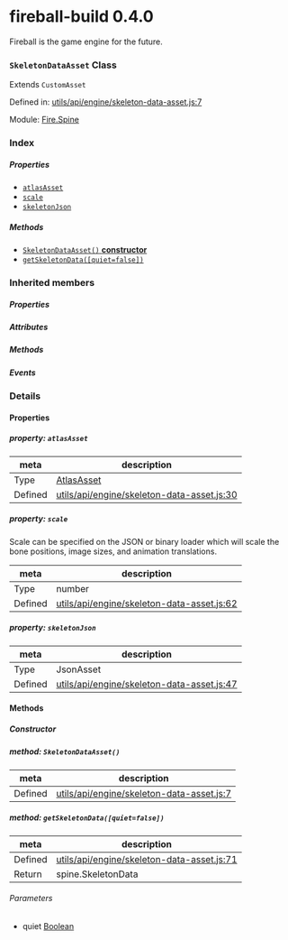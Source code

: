 
# fireball-build 0.4.0

Fireball is the game engine for the future.

### `SkeletonDataAsset` Class

Extends `CustomAsset`

Defined in: [utils/api/engine/skeleton-data-asset.js:7](../files/utils/api/engine/skeleton-data-asset.js.js)

Module: [Fire.Spine](../modules/Fire.Spine.md)




 

### Index

##### Properties

  - [`atlasAsset`](#property-atlasasset)
  - [`scale`](#property-scale)
  - [`skeletonJson`](#property-skeletonjson)



##### Methods

  - [`SkeletonDataAsset()` **constructor**](#method-skeletondataasset)
  - [`getSkeletonData([quiet=false])`](#method-getskeletondataquietfalse)




### Inherited members

##### Properties


##### Attributes


##### Methods


##### Events




### Details


#### Properties



##### property: `atlasAsset`



| meta | description |
|------|-------------|
| Type | <a href="../classes/AtlasAsset.html" class="crosslink">AtlasAsset</a> |
| Defined | [utils/api/engine/skeleton-data-asset.js:30](../files/utils_api_engine_skeleton-data-asset.js.md#l30) |




##### property: `scale`

Scale can be specified on the JSON or binary loader which will scale the bone positions, image sizes, and
animation translations.

| meta | description |
|------|-------------|
| Type | number |
| Defined | [utils/api/engine/skeleton-data-asset.js:62](../files/utils_api_engine_skeleton-data-asset.js.md#l62) |




##### property: `skeletonJson`



| meta | description |
|------|-------------|
| Type | JsonAsset |
| Defined | [utils/api/engine/skeleton-data-asset.js:47](../files/utils_api_engine_skeleton-data-asset.js.md#l47) |






<!-- Method Block -->
#### Methods

##### Constructor

##### method: `SkeletonDataAsset()`



| meta | description |
|------|-------------|
| Defined | [utils/api/engine/skeleton-data-asset.js:7](../files/utils_api_engine_skeleton-data-asset.js.md#l7) |



##### method: `getSkeletonData([quiet=false])`



| meta | description |
|------|-------------|
| Defined | [utils/api/engine/skeleton-data-asset.js:71](../files/utils_api_engine_skeleton-data-asset.js.md#l71) |
| Return 		 | spine.SkeletonData 

###### Parameters
- quiet <a href="https://developer.mozilla.org/en/JavaScript/Reference/Global_Objects/Boolean" class="crosslink external" target="_blank">Boolean</a>  



